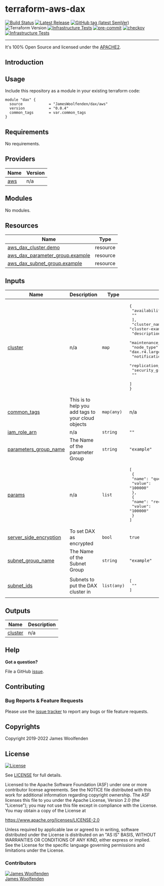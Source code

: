 # terraform-aws-dax

[![Build Status](https://github.com/JamesWoolfenden/terraform-aws-dax/workflows/Verify%20and%20Bump/badge.svg?branch=master)](https://github.com/JamesWoolfenden/terraform-aws-dax)
[![Latest Release](https://img.shields.io/github/release/JamesWoolfenden/terraform-aws-dax.svg)](https://github.com/JamesWoolfenden/terraform-aws-dax/releases/latest)
[![GitHub tag (latest SemVer)](https://img.shields.io/github/tag/JamesWoolfenden/terraform-aws-apigateway.svg?label=latest)](https://github.com/JamesWoolfenden/terraform-aws-apigateway/releases/latest)
![Terraform Version](https://img.shields.io/badge/tf-%3E%3D0.14.0-blue.svg)
[![Infrastructure Tests](https://www.bridgecrew.cloud/badges/github/JamesWoolfenden/terraform-aws-apigateway/cis_aws)](https://www.bridgecrew.cloud/link/badge?vcs=github&fullRepo=JamesWoolfenden%2Fterraform-aws-apigateway&benchmark=CIS+AWS+V1.2)
[![pre-commit](https://img.shields.io/badge/pre--commit-enabled-brightgreen?logo=pre-commit&logoColor=white)](https://github.com/pre-commit/pre-commit)
[![checkov](https://img.shields.io/badge/checkov-verified-brightgreen)](https://www.checkov.io/)
[![Infrastructure Tests](https://www.bridgecrew.cloud/badges/github/jameswoolfenden/terraform-aws-apigateway/general)](https://www.bridgecrew.cloud/link/badge?vcs=github&fullRepo=JamesWoolfenden%2Fterraform-aws-apigateway&benchmark=INFRASTRUCTURE+SECURITY)

---

It's 100% Open Source and licensed under the [APACHE2](LICENSE).

## Introduction

## Usage

Include this repository as a module in your existing terraform code:

```hcl
module "dax" {
  source            = "JamesWoolfenden/dax/aws"
  version           = "0.0.4"
  common_tags       = var.common_tags
}
```

<!-- BEGINNING OF PRE-COMMIT-TERRAFORM DOCS HOOK -->
## Requirements

No requirements.

## Providers

| Name | Version |
|------|---------|
| <a name="provider_aws"></a> [aws](#provider\_aws) | n/a |

## Modules

No modules.

## Resources

| Name | Type |
|------|------|
| [aws_dax_cluster.demo](https://registry.terraform.io/providers/hashicorp/aws/latest/docs/resources/dax_cluster) | resource |
| [aws_dax_parameter_group.example](https://registry.terraform.io/providers/hashicorp/aws/latest/docs/resources/dax_parameter_group) | resource |
| [aws_dax_subnet_group.example](https://registry.terraform.io/providers/hashicorp/aws/latest/docs/resources/dax_subnet_group) | resource |

## Inputs

| Name | Description | Type | Default | Required |
|------|-------------|------|---------|:--------:|
| <a name="input_cluster"></a> [cluster](#input\_cluster) | n/a | `map` | <pre>{<br>  "availability_zones": [<br>    ""<br>  ],<br>  "cluster_name": "cluster-example",<br>  "description": "Test DAX cluster",<br>  "maintenance_window": "sun:05:00-sun:09:00",<br>  "node_type": "dax.r4.large",<br>  "notification_topic_arn": "",<br>  "replication_factor": 1,<br>  "security_group_ids": [<br>    ""<br>  ]<br>}</pre> | no |
| <a name="input_common_tags"></a> [common\_tags](#input\_common\_tags) | This is to help you add tags to your cloud objects | `map(any)` | n/a | yes |
| <a name="input_iam_role_arn"></a> [iam\_role\_arn](#input\_iam\_role\_arn) | n/a | `string` | `""` | no |
| <a name="input_parameters_group_name"></a> [parameters\_group\_name](#input\_parameters\_group\_name) | The Name of the parameter Group | `string` | `"example"` | no |
| <a name="input_params"></a> [params](#input\_params) | n/a | `list` | <pre>[<br>  {<br>    "name": "query-ttl-millis",<br>    "value": "100000"<br>  },<br>  {<br>    "name": "record-ttl-millis",<br>    "value": "100000"<br>  }<br>]</pre> | no |
| <a name="input_server_side_encryption"></a> [server\_side\_encryption](#input\_server\_side\_encryption) | To set DAX as encrypted | `bool` | `true` | no |
| <a name="input_subnet_group_name"></a> [subnet\_group\_name](#input\_subnet\_group\_name) | The Name of the Subnet Group | `string` | `"example"` | no |
| <a name="input_subnet_ids"></a> [subnet\_ids](#input\_subnet\_ids) | Subnets to put the DAX cluster in | `list(any)` | <pre>[<br>  ""<br>]</pre> | no |

## Outputs

| Name | Description |
|------|-------------|
| <a name="output_cluster"></a> [cluster](#output\_cluster) | n/a |
<!-- END OF PRE-COMMIT-TERRAFORM DOCS HOOK -->

## Help

**Got a question?**

File a GitHub [issue](https://github.com/JamesWoolfenden/terraform-dynamodb/issues).

## Contributing

### Bug Reports & Feature Requests

Please use the [issue tracker](https://github.com/JamesWoolfenden/terraform-dynamodb/issues) to report any bugs or file feature requests.

## Copyrights

Copyright 2019-2022 James Woolfenden

## License

[![License](https://img.shields.io/badge/License-Apache%202.0-blue.svg)](https://opensource.org/licenses/Apache-2.0)

See [LICENSE](LICENSE) for full details.

Licensed to the Apache Software Foundation (ASF) under one
or more contributor license agreements. See the NOTICE file
distributed with this work for additional information
regarding copyright ownership. The ASF licenses this file
to you under the Apache License, Version 2.0 (the
"License"); you may not use this file except in compliance
with the License. You may obtain a copy of the License at

<https://www.apache.org/licenses/LICENSE-2.0>

Unless required by applicable law or agreed to in writing,
software distributed under the License is distributed on an
"AS IS" BASIS, WITHOUT WARRANTIES OR CONDITIONS OF ANY
KIND, either express or implied. See the License for the
specific language governing permissions and limitations
under the License.

### Contributors

[![James Woolfenden][jameswoolfenden_avatar]][jameswoolfenden_homepage]<br/>[James Woolfenden][jameswoolfenden_homepage]

[jameswoolfenden_homepage]: https://github.com/jameswoolfenden
[jameswoolfenden_avatar]: https://github.com/jameswoolfenden.png?size=150
[github]: https://github.com/jameswoolfenden
[linkedin]: https://www.linkedin.com/in/jameswoolfenden/
[twitter]: https://twitter.com/JimWoolfenden
[share_twitter]: https://twitter.com/intent/tweet/?text=Build+Harness&url=https://github.com/JamesWoolfenden/terraform-dynamodb
[share_linkedin]: https://www.linkedin.com/shareArticle?mini=true&title=Build+Harness&url=https://github.com/JamesWoolfenden/terraform-dynamodb
[share_reddit]: https://reddit.com/submit/?url=https://github.com/JamesWoolfenden/terraform-dynamodb
[share_facebook]: https://facebook.com/sharer/sharer.php?u=https://github.com/JamesWoolfenden/terraform-dynamodb
[share_email]: mailto:?subject=terraform-dynamodb&body=https://github.com/JamesWoolfenden/terraform-dynamodb
